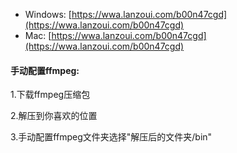 - Windows: [https://wwa.lanzoui.com/b00n47cgd](https://wwa.lanzoui.com/b00n47cgd)
- Mac: [https://wwa.lanzoui.com/b00n47cgd](https://wwa.lanzoui.com/b00n47cgd)

#### 手动配置ffmpeg:

1.下载ffmpeg压缩包

2.解压到你喜欢的位置

3.手动配置ffmpeg文件夹选择"解压后的文件夹/bin"
